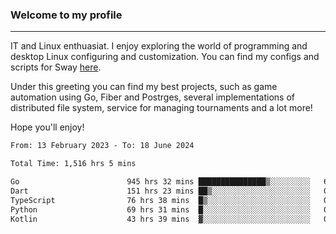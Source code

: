 ### Welcome to my profile

---

IT and Linux enthuasiat. I enjoy exploring the world of programming and desktop Linux configuring and customization. You can find my configs and scripts for Sway [here](https://github.com/uroborosq/mess-of-linux-configurations).

Under this greeting you can find my best projects, such as game automation using Go, Fiber and Postrges, several implementations of distributed file system, service for managing tournaments and a lot more!

Hope you'll enjoy!

<!-- <div display="block">
 	<img align="left" width="48%" alt="isocalendar" src=".github/metrics/isocalendar_metrics.svg" />
	<img align="center" width="48%" alt="contributions" src=".github/metrics/contributions_metrics.svg" />
	<img align="center" alt="languages" src=".github/metrics/languages_metrics.svg" />
</div> -->

<!-- ![](https://komarev.com/ghpvc/?username=uroborosq&color=success&style=flat-square) -->
<!-- [](https://img.shields.io/github/last-commit/uroborosq/uroborosq?label=Profile%20updated&style=flat-square) -->

<!--START_SECTION:waka-->

```txt
From: 13 February 2023 - To: 18 June 2024

Total Time: 1,516 hrs 5 mins

Go                        945 hrs 32 mins ███████████████▒░░░░░░░░░   61.71 %
Dart                      151 hrs 23 mins ██▒░░░░░░░░░░░░░░░░░░░░░░   09.88 %
TypeScript                76 hrs 38 mins  █▒░░░░░░░░░░░░░░░░░░░░░░░   05.00 %
Python                    69 hrs 31 mins  █░░░░░░░░░░░░░░░░░░░░░░░░   04.54 %
Kotlin                    43 hrs 39 mins  ▓░░░░░░░░░░░░░░░░░░░░░░░░   02.85 %
```

<!--END_SECTION:waka-->
